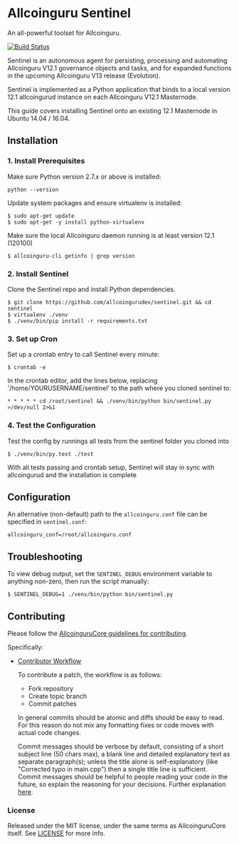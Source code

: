 # Allcoinguru Sentinel

An all-powerful toolset for Allcoinguru.

[![Build Status](https://travis-ci.org/allcoingurudev/sentinel.svg?branch=master)](https://travis-ci.org/allcoingurudev/sentinel)

Sentinel is an autonomous agent for persisting, processing and automating Allcoinguru V12.1 governance objects and tasks, and for expanded functions in the upcoming Allcoinguru V13 release (Evolution).

Sentinel is implemented as a Python application that binds to a local version 12.1 allcoingurud instance on each Allcoinguru V12.1 Masternode.

This guide covers installing Sentinel onto an existing 12.1 Masternode in Ubuntu 14.04 / 16.04.

## Installation

### 1. Install Prerequisites

Make sure Python version 2.7.x or above is installed:

    python --version

Update system packages and ensure virtualenv is installed:

    $ sudo apt-get update
    $ sudo apt-get -y install python-virtualenv

Make sure the local Allcoinguru daemon running is at least version 12.1 (120100)

    $ allcoinguru-cli getinfo | grep version

### 2. Install Sentinel

Clone the Sentinel repo and install Python dependencies.

    $ git clone https://github.com/allcoingurudev/sentinel.git && cd sentinel
    $ virtualenv ./venv
    $ ./venv/bin/pip install -r requirements.txt

### 3. Set up Cron

Set up a crontab entry to call Sentinel every minute:

    $ crontab -e

In the crontab editor, add the lines below, replacing '/home/YOURUSERNAME/sentinel' to the path where you cloned sentinel to:

    * * * * * cd /root/sentinel && ./venv/bin/python bin/sentinel.py >/dev/null 2>&1

### 4. Test the Configuration

Test the config by runnings all tests from the sentinel folder you cloned into

    $ ./venv/bin/py.test ./test

With all tests passing and crontab setup, Sentinel will stay in sync with allcoingurud and the installation is complete

## Configuration

An alternative (non-default) path to the `allcoinguru.conf` file can be specified in `sentinel.conf`:

    allcoinguru_conf=/root/allcoinguru.conf

## Troubleshooting

To view debug output, set the `SENTINEL_DEBUG` environment variable to anything non-zero, then run the script manually:

    $ SENTINEL_DEBUG=1 ./venv/bin/python bin/sentinel.py

## Contributing

Please follow the [AllcoinguruCore guidelines for contributing](https://github.com/allcoinguru/AllCoinGuru-Core/blob/v2.2.1/CONTRIBUTING.md).

Specifically:

* [Contributor Workflow](https://github.com/allcoinguru/AllCoinGuru-Core/blob/v2.2.1/CONTRIBUTING.md#contributor-workflow)

    To contribute a patch, the workflow is as follows:

    * Fork repository
    * Create topic branch
    * Commit patches

    In general commits should be atomic and diffs should be easy to read. For this reason do not mix any formatting fixes or code moves with actual code changes.

    Commit messages should be verbose by default, consisting of a short subject line (50 chars max), a blank line and detailed explanatory text as separate paragraph(s); unless the title alone is self-explanatory (like "Corrected typo in main.cpp") then a single title line is sufficient. Commit messages should be helpful to people reading your code in the future, so explain the reasoning for your decisions. Further explanation [here](http://chris.beams.io/posts/git-commit/).

### License

Released under the MIT license, under the same terms as AllcoinguruCore itself. See [LICENSE](LICENSE) for more info.
